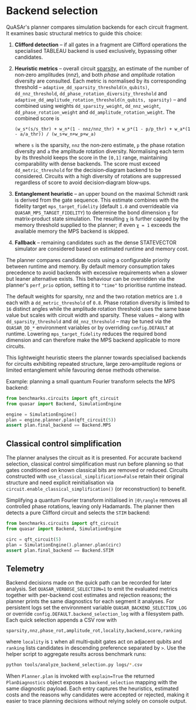 # Backend selection

QuASAr's planner compares simulation backends for each circuit fragment.  It
examines basic structural metrics to guide this choice:

1. **Clifford detection** – if all gates in a fragment are Clifford operations
   the specialised TABLEAU backend is used exclusively, bypassing other
   candidates.
2. **Heuristic metrics** – overall circuit [sparsity](sparsity.md), an
   estimate of the number of non‑zero amplitudes (*nnz*), and both *phase* and
   *amplitude* rotation diversity are consulted. Each metric is normalised by
   its corresponding threshold – ``adaptive_dd_sparsity_threshold(n_qubits)``,
   ``dd_nnz_threshold``, ``dd_phase_rotation_diversity_threshold`` and
   ``adaptive_dd_amplitude_rotation_threshold(n_qubits, sparsity)`` – and
   combined using weights ``dd_sparsity_weight``, ``dd_nnz_weight``,
   ``dd_phase_rotation_weight`` and ``dd_amplitude_rotation_weight``.  The
   combined score is

   ``(w_s*(s/s_thr) + w_n*(1 - nnz/nnz_thr) + w_p*(1 - p/p_thr) + w_a*(1 - a/a_thr)) / (w_s+w_n+w_p+w_a)``

   where ``s`` is the sparsity, ``nnz`` the non‑zero estimate, ``p`` the phase
   rotation diversity and ``a`` the amplitude rotation diversity. Normalising
   each term by its threshold keeps the score in the ``[0,1]`` range,
   maintaining comparability with dense backends.  The score must exceed
   ``dd_metric_threshold`` for the decision‑diagram backend to be considered.
   Circuits with a high diversity of rotations are suppressed regardless of
   score to avoid decision‑diagram blow‑ups.
3. **Entanglement heuristic** – an upper bound on the maximal Schmidt rank is
   derived from the gate sequence.  This estimate combines with the fidelity
   target ``mps_target_fidelity`` (default ``1.0`` and overrideable via
   ``QUASAR_MPS_TARGET_FIDELITY``) to determine the bond dimension ``χ`` for
   matrix‑product state simulation.  The resulting ``χ`` is further capped by
   the memory threshold supplied to the planner; if even ``χ = 1`` exceeds the
   available memory the MPS backend is skipped.
4. **Fallback** – remaining candidates such as the dense STATEVECTOR simulator
   are considered based on estimated runtime and memory cost.

The planner compares candidate costs using a configurable priority between
runtime and memory.  By default memory consumption takes precedence to avoid
backends with excessive requirements when a slower but leaner alternative
exists.  This behaviour can be overridden via the planner's ``perf_prio``
option, setting it to ``"time"`` to prioritise runtime instead.

The default weights for sparsity, nnz and the two rotation metrics are ``1.0``
each with a ``dd_metric_threshold`` of ``0.8``.  Phase rotation diversity is
limited to ``16`` distinct angles while the amplitude rotation threshold uses
the same base value but scales with circuit width and sparsity. These values –
along with ``dd_sparsity_threshold`` and ``dd_nnz_threshold`` – may be tuned via
the ``QUASAR_DD_*`` environment variables or by overriding ``config.DEFAULT`` at
runtime.  Lowering ``mps_target_fidelity`` reduces the required bond dimension
and can therefore make the MPS backend applicable to more circuits.

This lightweight heuristic steers the planner towards specialised backends for
circuits exhibiting repeated structure, large zero‑amplitude regions or limited
entanglement while favouring dense methods otherwise.

Example: planning a small quantum Fourier transform selects the MPS backend:

```python
from benchmarks.circuits import qft_circuit
from quasar import Backend, SimulationEngine

engine = SimulationEngine()
plan = engine.planner.plan(qft_circuit(5))
assert plan.final_backend == Backend.MPS
```

## Classical control simplification

The planner analyses the circuit as it is presented.  For accurate backend
selection, classical control simplification must run before planning so that
gates conditioned on known classical bits are removed or reduced.  Circuits
constructed with ``use_classical_simplification=False`` retain their original
structure and need explicit reinitialisation via
``circuit.enable_classical_simplification()`` (or reconstruction) to benefit.

Simplifying a quantum Fourier transform initialised in ``|0\rangle`` removes all
controlled phase rotations, leaving only Hadamards.  The planner then detects a
pure Clifford circuit and selects the ``STIM`` backend:

```python
from benchmarks.circuits import qft_circuit
from quasar import Backend, SimulationEngine

circ = qft_circuit(5)
plan = SimulationEngine().planner.plan(circ)
assert plan.final_backend == Backend.STIM
```

## Telemetry

Backend decisions made on the quick path can be recorded for later analysis.
Set ``QUASAR_VERBOSE_SELECTION=1`` to emit the evaluated metrics together with
per-backend cost estimates and rejection reasons; the planner prints the same
diagnostics for each segment it analyses.  For persistent logs set the environment variable
``QUASAR_BACKEND_SELECTION_LOG`` or override
``config.DEFAULT.backend_selection_log`` with a filesystem path.  Each quick
selection appends a CSV row with

``sparsity,nnz,phase_rot,amplitude_rot,locality,backend,score,ranking``

where ``locality`` is ``1`` when all multi‑qubit gates act on adjacent qubits
and ``ranking`` lists candidates in descending preference separated by ``>``.
Use the helper script to aggregate results across benchmark runs:

```bash
python tools/analyze_backend_selection.py logs/*.csv
```

When ``Planner.plan`` is invoked with ``explain=True`` the returned
``PlanDiagnostics`` object exposes a ``backend_selection`` mapping with the
same diagnostic payload.  Each entry captures the heuristics, estimated costs
and the reasons why candidates were accepted or rejected, making it easier to
trace planning decisions without relying solely on console output.
